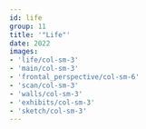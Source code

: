 ```yaml
---
id: life
group: 11
title: '"Life"'
date: 2022
images:
- 'life/col-sm-3'
- 'main/col-sm-3'
- 'frontal_perspective/col-sm-6'
- 'scan/col-sm-3'
- 'walls/col-sm-3'
- 'exhibits/col-sm-3'
- 'sketch/col-sm-3'
---
```

